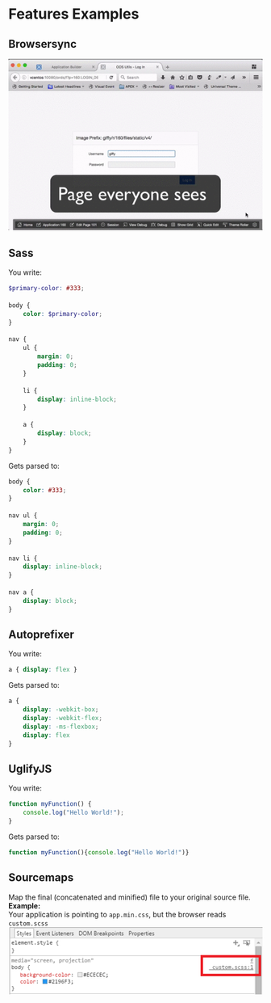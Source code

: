 # Features Examples

## Browsersync
![demo](../media/demo-main.gif)

## Sass
You write:
```scss
$primary-color: #333;

body {
    color: $primary-color;
}

nav {
    ul {
        margin: 0;
        padding: 0;
    }

    li {
        display: inline-block;
    }

    a {
        display: block;
    }
}
```
Gets parsed to:
```css
body {
    color: #333;
}

nav ul {
    margin: 0;
    padding: 0;
}

nav li {
    display: inline-block;
}

nav a {
    display: block;
}
```

## Autoprefixer
You write:
```css
a { display: flex }
```
Gets parsed to:
```css
a {
    display: -webkit-box;
    display: -webkit-flex;
    display: -ms-flexbox;
    display: flex
}
```

## UglifyJS
You write:
```javascript
function myFunction() {
    console.log("Hello World!");
}
```
Gets parsed to:
```javascript
function myFunction(){console.log("Hello World!")}
```

## Sourcemaps
Map the final (concatenated and minified) file to your original source file.  
**Example:**  
Your application is pointing to `app.min.css`, but the browser reads `custom.scss`  
![](sourcemaps.png)
